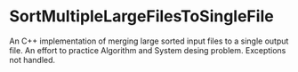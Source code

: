 # SortMultipleLargeFilesToSingleFile
An C++ implementation of merging large sorted input files to a single output file. An effort to practice Algorithm and System desing problem. Exceptions not handled.
